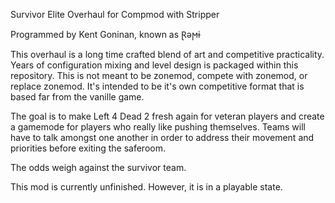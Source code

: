 Survivor Elite Overhaul for Compmod with Stripper

Programmed by Kent Goninan, known as Ɽǝϻɨ

This overhaul is a long time crafted blend of art and competitive practicality. Years of configuration mixing and level design is packaged within this repository. This is not meant to be zonemod, compete with zonemod, or replace zonemod. It's intended to be it's own competitive format that is based far from the vanille game. 

The goal is to make Left 4 Dead 2 fresh again for veteran players and create a gamemode for players who really like pushing themselves. Teams will have to talk amongst one another in order to address their movement and priorities before exiting the saferoom.

The odds weigh against the survivor team.

This mod is currently unfinished. However, it is in a playable state. 
